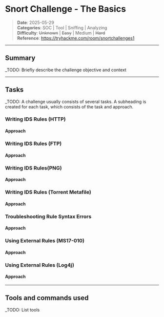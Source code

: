 # Snort Challenge - The Basics

> **Date**: 2025-05-29<br>
> **Categories**: SOC | Tool | Sniffing | Analyzing<br>
> **Difficulty**: ~~Unknown~~ | ~~Easy~~ | Medium | ~~Hard~~ <br>
> **Reference**: https://tryhackme.com/room/snortchallenges1<br>

--- 

## Summary
_TODO: Briefly describe the challenge objective and context

---

## Tasks
_TODO: A challenge usually consists of several tasks. A subheading is created for each task, which consists of the task and approach.<br>
### Writing IDS Rules (HTTP)
#### Approach

### Writing IDS Rules (FTP)
#### Approach

### Writing IDS Rules(PNG)
#### Approach

### Writing IDS Rules (Torrent Metafile)
#### Approach

### Troubleshooting Rule Syntax Errors
#### Approach

### Using External Rules (MS17-010)
#### Approach

### Using External Rules (Log4j)
#### Approach



---

## Tools and commands used
_TODO: List tools
